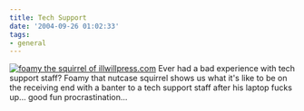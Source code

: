 ```yaml
---
title: Tech Support
date: '2004-09-26 01:02:33'
tags:
- general
---
```


<a href="http://www.illwillpress.com"><img src="/img/user/foamy20040926.jpg" alt="foamy the squirrel of illwillpress.com" /></a>
Ever had a bad experience with tech support staff? Foamy that nutcase squirrel shows us what it's like to be on the receiving end with a banter to a tech support staff after his laptop fucks up... good fun procrastination...
